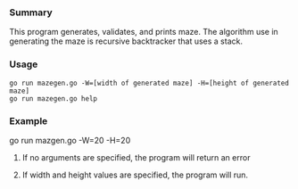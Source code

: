 ### Summary

This program generates, validates, and prints maze. The algorithm use in generating the maze is recursive backtracker that uses a stack.

### Usage

    go run mazegen.go -W=[width of generated maze] -H=[height of generated maze]
    go run mazegen.go help 

### Example
   go run mazgen.go -W=20 -H=20

1. If no arguments are specified, the program will return an error

3. If width and height values are specified, the program will run.
